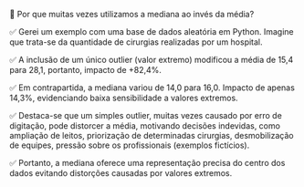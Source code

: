 📌 Por que muitas vezes utilizamos a mediana ao invés da média?

✅ Gerei um exemplo com uma base de dados aleatória em Python. Imagine que trata-se da quantidade de cirurgias realizadas por um hospital.

✅ A inclusão de um único outlier (valor extremo) modificou a média de 15,4 para 28,1, portanto, impacto de +82,4%.

✅ Em contrapartida, a mediana variou de 14,0 para 16,0. Impacto de apenas 14,3%, evidenciando baixa sensibilidade a valores extremos.

✅ Destaca-se que um simples outlier, muitas vezes causado por erro de digitação, pode distorcer a média, motivando decisões indevidas, como ampliação de leitos, priorização de determinadas cirurgias, desmobilização de equipes, pressão sobre os profissionais (exemplos fictícios). 

✅ Portanto, a mediana oferece uma representação precisa do centro dos dados evitando distorções causadas por valores extremos.
